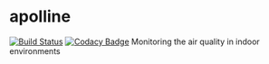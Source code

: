 # apolline
[![Build Status](https://travis-ci.org/Spirals-Team/apolline.svg?branch=sprint1%2Fissue11)](https://travis-ci.org/Spirals-Team/apolline)
[![Codacy Badge](https://www.codacy.com/project/badge/6ae0421906c14389b5abd69323d4d101)](https://www.codacy.com/app/thomas-vincent-59260/apolline)
Monitoring the air quality in indoor environments
